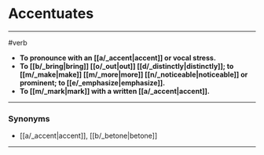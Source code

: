 # Accentuates
---
#verb
- **To pronounce with an [[a/_accent|accent]] or vocal stress.**
- **To [[b/_bring|bring]] [[o/_out|out]] [[d/_distinctly|distinctly]]; to [[m/_make|make]] [[m/_more|more]] [[n/_noticeable|noticeable]] or prominent; to [[e/_emphasize|emphasize]].**
- **To [[m/_mark|mark]] with a written [[a/_accent|accent]].**
---
### Synonyms
- [[a/_accent|accent]], [[b/_betone|betone]]
---
